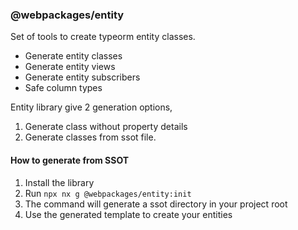 ### @webpackages/entity

Set of tools to create typeorm entity classes.

- Generate entity classes
- Generate entity views
- Generate entity subscribers
- Safe column types

Entity library give 2 generation options,

1. Generate class without property details
2. Generate classes from ssot file.

#### How to generate from SSOT

1. Install the library
2. Run `npx nx g @webpackages/entity:init`
3. The command will generate a ssot directory in your project root
4. Use the generated template to create your entities


